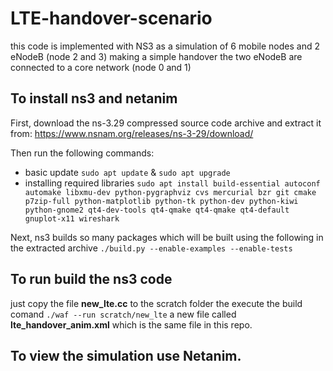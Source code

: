 # LTE-handover-scenario
this code is implemented with NS3 as a simulation of 6 mobile nodes and 2 eNodeB (node 2 and 3) making a simple handover 
the two eNodeB are connected to a core network (node 0 and 1)

## To install ns3 and netanim
First, download the ns-3.29 compressed source code archive and extract it from: https://www.nsnam.org/releases/ns-3-29/download/

Then run the following commands:
- basic update 
  `sudo apt update` & `sudo apt upgrade`
- installing required libraries
  `sudo apt install build-essential autoconf automake libxmu-dev python-pygraphviz cvs mercurial bzr git cmake p7zip-full python-matplotlib python-tk python-dev python-kiwi    python-gnome2 qt4-dev-tools qt4-qmake qt4-qmake qt4-default gnuplot-x11 wireshark`

Next, ns3 builds so many packages which will be built using the following in the extracted archive
  `./build.py --enable-examples --enable-tests`





## To run build the ns3 code
just copy the file **new_lte.cc** to the scratch folder the execute the build comand `./waf --run scratch/new_lte` 
a new file called **lte_handover_anim.xml** which is the same file in this repo.

## To view the simulation use Netanim. 
